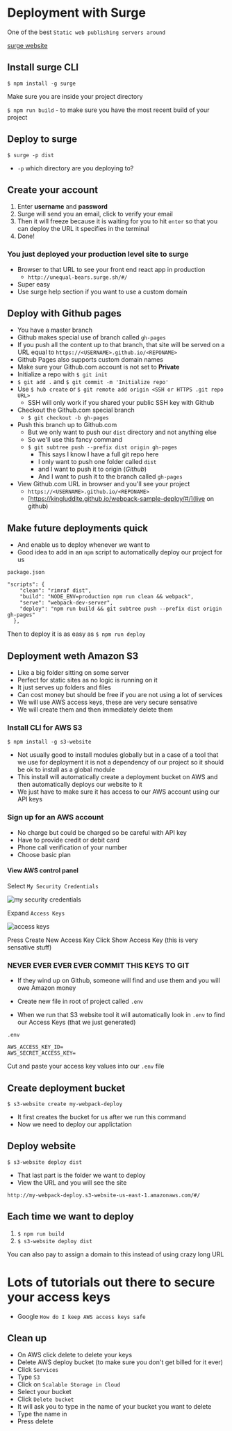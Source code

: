 # Deployment with Surge
One of the best `Static web publishing servers around`

[surge website](http://surge.sh/)

## Install surge CLI
`$ npm install -g surge`

Make sure you are inside your project directory

`$ npm run build` - to make sure you have the most recent build of your project

## Deploy to surge
`$ surge -p dist`

* `-p` which directory are you deploying to?

## Create your account
1. Enter **username** and **password**
2. Surge will send you an email, click to verify your email
3. Then it will freeze because it is waiting for you to hit `enter` so that you can deploy the URL it specifies in the terminal
4. Done!
 
### You just deployed your production level site to surge
* Browser to that URL to see your front end react app in production
    - `http://unequal-bears.surge.sh/#/`
* Super easy
* Use surge help section if you want to use a custom domain

## Deploy with Github pages
* You have a master branch
* Github makes special use of branch called `gh-pages`
* If you push all the content up to that branch, that site will be served on a URL equal to `https://<USERNAME>.github.io/<REPONAME>`
* Github Pages also supports custom domain names
* Make sure your Github.com account is not set to **Private**
* Initialize a repo with `$ git init`
* `$ git add .` and `$ git commit -m 'Initialize repo'`
* Use `$ hub create` or `$ git remote add origin <SSH or HTTPS .git repo URL>`
    - SSH will only work if you shared your public SSH key with Github
* Checkout the Github.com special branch
    - `$ git checkout -b gh-pages`
* Push this branch up to Github.com
    - But we only want to push our `dist` directory and not anything else
    - So we'll use this fancy command
    - `$ git subtree push --prefix dist origin gh-pages`
        + This says I know I have a full git repo here
        + I only want to push one folder called `dist`
        + and I want to push it to origin (_Github_)
        + And I want to push it to the branch called `gh-pages`
* View Github.com URL in browser and you'll see your project
    - `https://<USERNAME>.github.io/<REPONAME>`
    - [https://kingluddite.github.io/webpack-sample-deploy/#/](live on github)

## Make future deployments quick
* And enable us to deploy whenever we want to
* Good idea to add in an `npm` script to automatically deploy our project for us

`package.json`

```
"scripts": {
    "clean": "rimraf dist",
    "build": "NODE_ENV=production npm run clean && webpack",
    "serve": "webpack-dev-server",
    "deploy": "npm run build && git subtree push --prefix dist origin gh-pages"
  },
```

Then to deploy it is as easy as `$ npm run deploy`

## Deployment weth Amazon S3
* Like a big folder sitting on some server
* Perfect for static sites as no logic is running on it
* It just serves up folders and files
* Can cost money but should be free if you are not using a lot of services
* We will use AWS access keys, these are very secure sensative
* We will create them and then immediately delete them

### Install CLI for AWS S3
`$ npm install -g s3-website`

* Not usually good to install modules globally but in a case of a tool that we use for deployment it is not a dependency of our project so it should be ok to install as a global module
* This install will automatically create a deployment bucket on AWS and then automatically deploys our website to it
* We just have to make sure it has access to our AWS account using our API keys

### Sign up for an AWS account
* No charge but could be charged so be careful with API key
* Have to provide credit or debit card
* Phone call verification of your number
* Choose basic plan

#### View AWS control panel
Select `My Security Credentials`

![my security credentials](https://i.imgur.com/rENfDW3.png)

Expand `Access Keys`

![access keys](https://i.imgur.com/fQYllrx.png)

Press Create New Access Key
Click Show Access Key (this is very sensative stuff)

### NEVER EVER EVER EVER COMMIT THIS KEYS TO GIT
* If they wind up on Github, someone will find and use them and you will owe Amazon money

* Create new file in root of project called `.env`
* When we run that S3 website tool it will automatically look in `.env` to find our Access Keys (that we just generated)

`.env`

```
AWS_ACCESS_KEY_ID=
AWS_SECRET_ACCESS_KEY=
```

Cut and paste your access key values into our `.env` file

## Create deployment bucket
`$ s3-website create my-webpack-deploy`

* It first creates the bucket for us after we run this command
* Now we need to deploy our applictation

## Deploy website
`$ s3-website deploy dist`

* That last part is the folder we want to deploy
* View the URL and you will see the site

`http://my-webpack-deploy.s3-website-us-east-1.amazonaws.com/#/`

## Each time we want to deploy
1. `$ npm run build`
2. `$ s3-website deploy dist`

You can also pay to assign a domain to this instead of using crazy long URL

# Lots of tutorials out there to secure your access keys
* Google `How do I keep AWS access keys safe`

## Clean up
* On AWS click delete to delete your keys
* Delete AWS deploy bucket (to make sure you don't get billed for it ever)
* Click `Services`
* Type `S3`
* Click on `Scalable Storage in Cloud`
* Select your bucket
* Click `Delete bucket`
* It will ask you to type in the name of your bucket you want to delete
* Type the name in
* Press delete



